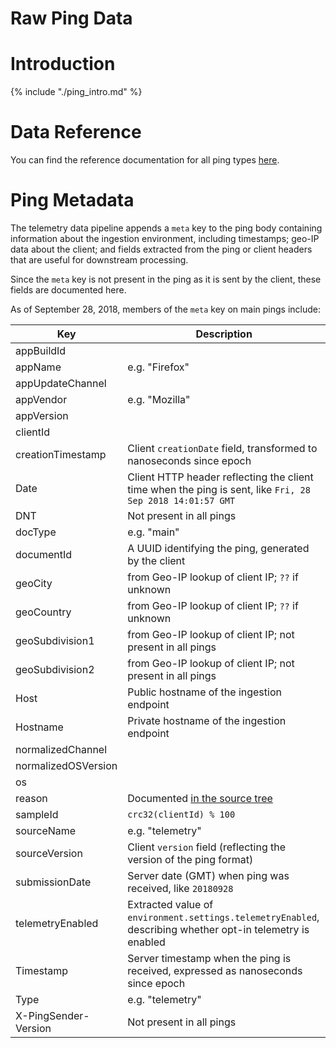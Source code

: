 # Raw Ping Data

<!-- toc -->

# Introduction

{% include "./ping_intro.md" %}

# Data Reference

You can find the reference documentation for all ping types
[here](https://firefox-source-docs.mozilla.org/toolkit/components/telemetry/telemetry/concepts/pings.html).

# Ping Metadata

The telemetry data pipeline appends a `meta` key to the ping body containing
information about the ingestion environment, including timestamps;
geo-IP data about the client;
and fields extracted from the ping or client headers that are useful for downstream processing.

Since the `meta` key is not present in the ping as it is sent by the client,
these fields are documented here.

As of September 28, 2018, members of the `meta` key on main pings include:


Key | Description
--- | -----------
appBuildId |
appName | e.g. "Firefox"
appUpdateChannel |
appVendor | e.g. "Mozilla"
appVersion |
clientId |
creationTimestamp | Client `creationDate` field, transformed to nanoseconds since epoch
Date | Client HTTP header reflecting the client time when the ping is sent, like `Fri, 28 Sep 2018 14:01:57 GMT`
DNT | Not present in all pings
docType | e.g. "main"
documentId | A UUID identifying the ping, generated by the client
geoCity | from Geo-IP lookup of client IP; `??` if unknown
geoCountry | from Geo-IP lookup of client IP; `??` if unknown
geoSubdivision1 | from Geo-IP lookup of client IP; not present in all pings
geoSubdivision2 | from Geo-IP lookup of client IP; not present in all pings
Host | Public hostname of the ingestion endpoint
Hostname | Private hostname of the ingestion endpoint
normalizedChannel |
normalizedOSVersion |
os |
reason | Documented [in the source tree](https://firefox-source-docs.mozilla.org/toolkit/components/telemetry/telemetry/data/main-ping.html)
sampleId | `crc32(clientId) % 100`
sourceName | e.g. "telemetry"
sourceVersion | Client `version` field (reflecting the version of the ping format)
submissionDate | Server date (GMT) when ping was received, like `20180928`
telemetryEnabled | Extracted value of `environment.settings.telemetryEnabled`, describing whether opt-in telemetry is enabled
Timestamp | Server timestamp when the ping is received, expressed as nanoseconds since epoch
Type | e.g. "telemetry"
X-PingSender-Version | Not present in all pings
